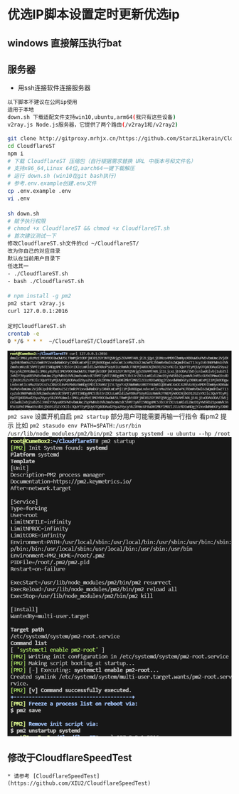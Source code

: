# 优选IP脚本设置定时更新优选ip
## windows 直接解压执行bat
## 服务器
* 用ssh连接软件连接服务器
```Bash
以下脚本不建议在公网ip使用
适用于本地
down.sh 下载适配文件支持win10,ubuntu,arm64(我只有这些设备)    
v2ray.js Node.js服务器，它提供了两个路由(/v2ray1和/v2ray2)  
```

```Bash
git clone http://gitproxy.mrhjx.cn/https://github.com/StarzL1kerain/CloudflareST.git
cd CloudflareST
npm i
# 下载 CloudflareST 压缩包（自行根据需求替换 URL 中版本号和文件名）
# 支持x86_64,Linux 64位,aarch64一键下载解压
# 运行 down.sh (win10在git bash执行)
# 参考.env.example创建.env文件
cp .env.example .env
vi .env

sh down.sh 
# 赋予执行权限
# chmod +x CloudflareST && chmod +x CloudflareST.sh
# 首次建议测试一下
修改CloudflareST.sh文件的cd ~/CloudflareST/
改为你自己的对应目录
默认在当前用户目录下
任选其一
- ./CloudflareST.sh
- bash ./CloudflareST.sh

# npm install -g pm2
pm2 start v2ray.js
curl 127.0.0.1:2016

定时CloudflareST.sh
crontab -e
0 */6 * * *  ~/CloudflareST/CloudflareST.sh
```
![Alt text](image/curl.png)
`pm2 save`
设置开机自启
`pm2 startup`
部分用户可能需要再输一行指令
看pm2 提示
比如 
`pm2 stasudo env PATH=$PATH:/usr/bin /usr/lib/node_modules/pm2/bin/pm2 startup systemd -u ubuntu --hp /root`
![Alt text](image/startup.png)


## 修改于CloudflareSpeedTest
```
* 请参考 [CloudflareSpeedTest](https://github.com/XIU2/CloudflareSpeedTest)
```
